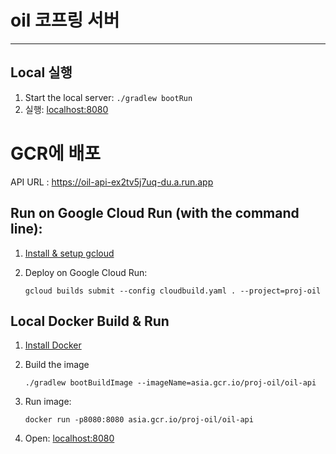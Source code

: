 # oil 코프링 서버

------------------------------

## Local 실행
1. Start the local server: `./gradlew bootRun`
1. 실행: [localhost:8080](http://localhost:8080)

# GCR에 배포
API URL : https://oil-api-ex2tv5j7uq-du.a.run.app
## Run on Google Cloud Run (with the command line):

1. [Install & setup gcloud](https://cloud.google.com/sdk/install)

1. Deploy on Google Cloud Run:
    ```
   gcloud builds submit --config cloudbuild.yaml . --project=proj-oil
    ```

## Local Docker Build & Run

1. [Install Docker](https://docs.docker.com/get-docker/)

1. Build the image
    ```
    ./gradlew bootBuildImage --imageName=asia.gcr.io/proj-oil/oil-api
    ```

1. Run image:
    ```
    docker run -p8080:8080 asia.gcr.io/proj-oil/oil-api
    ```

1. Open: [localhost:8080](http://localhost:8080)
